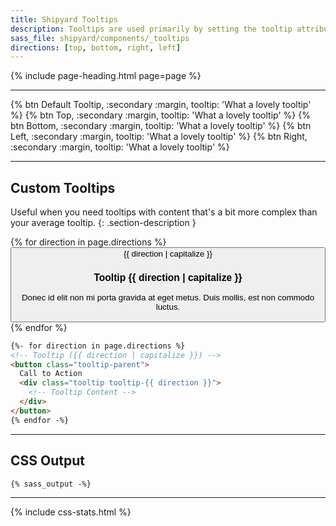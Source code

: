 ```yaml
---
title: Shipyard Tooltips
description: Tooltips are used primarily by setting the tooltip attribute on any element (e.g. `tooltip="..."`).
sass_file: shipyard/components/_tooltips
directions: [top, bottom, right, left]
---
```


{% include page-heading.html page=page %}

---

<div class="align-center">
  {% btn Default Tooltip, :secondary :margin, tooltip: 'What a lovely tooltip' %}
  {% btn Top, :secondary :margin, tooltip: 'What a lovely tooltip' %}
  {% btn Bottom, :secondary :margin, tooltip: 'What a lovely tooltip' %}
  {% btn Left, :secondary :margin, tooltip: 'What a lovely tooltip' %}
  {% btn Right, :secondary :margin, tooltip: 'What a lovely tooltip' %}
</div>

---

## Custom Tooltips
Useful when you need tooltips with content that's a bit more complex than your average tooltip.
{: .section-description }

<div class="align-center mb-30">
  {% for direction in page.directions %}
    <button class="btn btn-secondary btn-margin tooltip-parent">
      {{ direction | capitalize }}
      <div class="tooltip tooltip-{{ direction }}">
        <h3 class="text-inverse text-md mb-5">Tooltip {{ direction | capitalize }}</h3>
        <p class="text-inverse-normal text-sm">Donec id elit non mi porta gravida at eget metus. Duis mollis, est non commodo luctus.</p>
      </div>
    </button>
  {% endfor %}
</div>

```html
{%- for direction in page.directions %}
<!-- Tooltip ({{ direction | capitalize }}) -->
<button class="tooltip-parent">
  Call to Action
  <div class="tooltip tooltip-{{ direction }}">
    <!-- Tooltip Content -->
  </div>
</button>
{% endfor -%}
```

---

## CSS Output
```css
{% sass_output -%}
```

---

{% include css-stats.html %}
